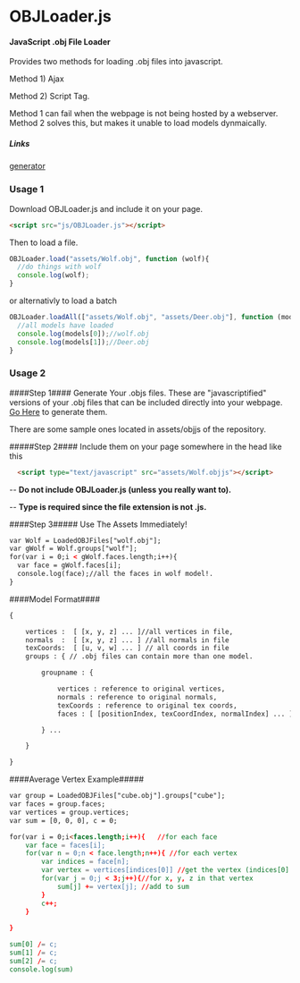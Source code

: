 OBJLoader.js
========

#### JavaScript .obj File Loader ####

Provides two methods for loading .obj files into javascript. 


Method 1) Ajax


Method 2) Script Tag. 


Method 1 can fail when the webpage is not being hosted by a webserver. Method 2 solves this,
but makes it unable to load models dynmaically. 

##### Links #####
[generator](http://graphics.cs.wisc.edu/Courses/559-f2015/Examples/OBJGenerator/generator.html)


### Usage 1 ###
Download OBJLoader.js and include it on your page. 

```html
<script src="js/OBJLoader.js"></script>
```

Then to load a file. 
```javascript
OBJLoader.load("assets/Wolf.obj", function (wolf){
  //do things with wolf
  console.log(wolf);
}
```
or alternativly to load a batch
```javascript
OBJLoader.loadAll(["assets/Wolf.obj", "assets/Deer.obj"], function (models){
  //all models have loaded
  console.log(models[0]);//wolf.obj
  console.log(models[1]);//Deer.obj
}
```
### Usage 2 ###

####Step 1####
Generate Your .objs files. These are "javascriptified" versions of your .obj
files that can be included directly into your webpage. 
[Go Here](http://graphics.cs.wisc.edu/Courses/559-f2015/Examples/OBJGenerator/generator.html) to generate them.

There are some sample ones located in assets/objjs of the repository.

#####Step 2####
Include them on your page somewhere in the head like this 
```html
  <script type="text/javascript" src="assets/Wolf.objjs"></script>
```
-- **Do not include OBJLoader.js (unless you really want to).**


-- **Type is required since the file extension is not .js.**

####Step 3#####
Use The Assets Immediately!
```html
var Wolf = LoadedOBJFiles["wolf.obj"];
var gWolf = Wolf.groups["wolf"];
for(var i = 0;i < gWolf.faces.length;i++){
  var face = gWolf.faces[i];
  console.log(face);//all the faces in wolf model!. 
}
```

####Model Format####

```html
{ 

	vertices :  [ [x, y, z] ... ]//all vertices in file, 
	normals  :  [ [x, y, z] ... ] //all normals in file 
	texCoords:  [ [u, v, w] ... ] // all coords in file  
	groups : { // .obj files can contain more than one model. 

		groupname : {

			vertices : reference to original vertices,
			normals : reference to original normals,
			texCoords : reference to original tex coords,
			faces : [ [positionIndex, texCoordIndex, normalIndex] ... ] //values can be null

		} ...

	}

}
```
 
####Average Vertex Example#####
```html
var group = LoadedOBJFiles["cube.obj"].groups["cube"];
var faces = group.faces;
var vertices = group.vertices;
var sum = [0, 0, 0], c = 0;

for(var i = 0;i<faces.length;i++){   //for each face
    var face = faces[i];
    for(var n = 0;n < face.length;n++){ //for each vertex
        var indices = face[n];
        var vertex = vertices[indices[0]] //get the vertex (indices[0] is position index)
        for(var j = 0;j < 3;j++){//for x, y, z in that vertex
            sum[j] += vertex[j]; //add to sum
        }
        c++;
    }
     
}

sum[0] /= c;
sum[1] /= c;
sum[2] /= c;
console.log(sum)
```



